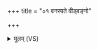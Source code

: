 +++
title = "०१ वनस्पते वीड्वङ्गो"

+++
<details><summary>मूलम् (VS)</summary>

वन॑स्पते वी॒ड्व᳡ङ्गो॒ हि भू॒या अ॒स्मत्स॑खा प्र॒तर॑णः सु॒वीरः॑।  
गोभिः॒ संन॑द्धो असि वी॒डय॑स्वास्था॒ता ते॑ जयतु॒ जेत्वा॑नि ॥
</details>